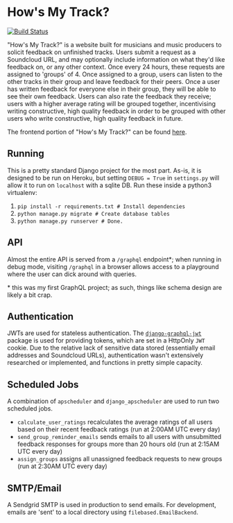 # How's My Track?
[![Build Status](https://travis-ci.org/RuairiD/howsmytrack-api.svg?branch=master)](https://travis-ci.org/RuairiD/howsmytrack-api)

"How's My Track?" is a website built for musicians and music producers to solicit feedback on unfinished tracks. Users submit a request as a Soundcloud URL, and may optionally include information on what they'd like feedback on, or any other context. Once every 24 hours, these requests are assigned to 'groups' of 4. Once assigned to a group, users can listen to the other tracks in their group and leave feedback for their peers. Once a user has written feedback for everyone else in their group, they will be able to see their own feedback. Users can also rate the feedback they receive; users with a higher average rating will be grouped together, incentivising writing constructive, high quality feedback in order to be grouped with other users who write constructive, high quality feedback in future.

The frontend portion of "How's My Track?" can be found [here](https://github.com/ruairid/howsmytrack-web).

## Running
This is a pretty standard Django project for the most part. As-is, it is designed to be run on Heroku, but setting `DEBUG = True` in `settings.py` will allow it to run on `localhost` with a sqlite DB. Run these inside a python3 virtualenv:

 1. `pip install -r requirements.txt # Install dependencies`
 2. `python manage.py migrate # Create database tables`
 3. `python manage.py runserver # Done.`

## API
Almost the entire API is served from a `/graphql` endpoint*; when running in debug mode, visiting `/graphql` in a browser allows access to a playground where the user can dick around with queries.

\* this was my first GraphQL project; as such, things like schema design are likely a bit crap.

## Authentication
JWTs are used for stateless authentication. The [`django-graphql-jwt`](https://github.com/flavors/django-graphql-jwt) package is used for providing tokens, which are set in a HttpOnly `JWT` cookie. Due to the relative lack of sensitive data stored (essentially email addresses and Soundcloud URLs), authentication wasn't extensively researched or implemented, and functions in pretty simple capacity.

## Scheduled Jobs
A combination of `apscheduler` and `django_apscheduler` are used to run two scheduled jobs.
* `calculate_user_ratings` recalculates the average ratings of all users based on their recent feedback ratings (run at 2:00AM UTC every day)
* `send_group_reminder_emails` sends emails to all users with unsubmitted feedback responses for groups more than 20 hours old (run at 2:15AM UTC every day)
* `assign_groups` assigns all unassigned feedback requests to new groups (run at 2:30AM UTC every day)

## SMTP/Email
A Sendgrid SMTP is used in production to send emails. For development, emails are 'sent' to a local directory using `filebased.EmailBackend`.
